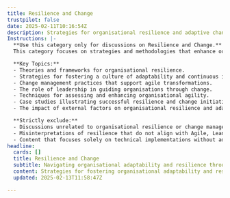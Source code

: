 ```yaml
---
title: Resilience and Change
trustpilot: false
date: 2025-02-11T10:16:54Z
description: Strategies for organisational resilience and adaptive change.
Instructions: |-
  **Use this category only for discussions on Resilience and Change.**  
  This category focuses on strategies and methodologies that enhance organisational resilience and facilitate adaptive change in response to evolving environments. It encompasses the principles and practices that enable organisations to withstand disruptions and thrive amidst uncertainty.

  **Key Topics:**
  - Theories and frameworks for organisational resilience.
  - Strategies for fostering a culture of adaptability and continuous improvement.
  - Change management practices that support agile transformations.
  - The role of leadership in guiding organisations through change.
  - Techniques for assessing and enhancing organisational agility.
  - Case studies illustrating successful resilience and change initiatives.
  - The impact of external factors on organisational resilience and adaptability.

  **Strictly exclude:**
  - Discussions unrelated to organisational resilience or change management.
  - Misinterpretations of resilience that do not align with Agile, Lean, or DevOps philosophies.
  - Content that focuses solely on technical implementations without addressing the human and cultural aspects of change.
headline:
  cards: []
  title: Resilience and Change
  subtitle: Navigating organisational adaptability and resilience through effective strategies and insights for sustainable change.
  content: Strategies for fostering organisational adaptability and resilience through informed decision-making and iterative learning. Posts should explore frameworks for managing change, enhancing team collaboration, and utilising data-driven insights to navigate complexity and uncertainty in dynamic environments.
  updated: 2025-02-13T11:58:47Z

---
```


